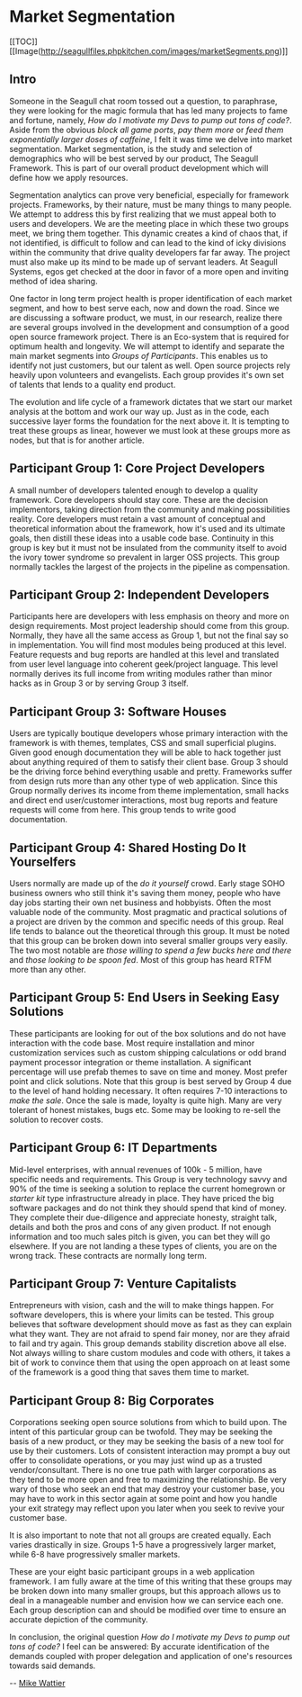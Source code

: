 <!-- Name: Internal/MarketSegmentation -->
<!-- Version: 7 -->
<!-- Last-Modified: 2006/12/31 00:35:01 -->
<!-- Author: demian -->

# Market Segmentation
[[TOC]]
[[Image(http://seagullfiles.phpkitchen.com/images/marketSegments.png)]]

## Intro
Someone in the Seagull chat room tossed out a question, to paraphrase, they were looking for the magic formula that has led many projects to fame and fortune, namely, *How do I motivate my Devs to pump out tons of code?*. Aside from the obvious _block all game ports_,  _pay them more_ or _feed them exponentially larger doses of caffeine_, I felt it was time we delve into market segmentation. Market segmentation, is the study and selection of demographics who will be best served by our product, The Seagull Framework. This is part of our overall product development which will define how we apply resources.

Segmentation analytics can prove very beneficial, especially for framework projects. Frameworks, by their nature, must be many things to many people. We attempt to address this by first realizing that we must appeal both to users and developers. We are the meeting place in which these two groups meet, we bring them together. This dynamic creates a kind of chaos that, if not identified, is difficult to follow and can lead to the kind of icky divisions within the community that drive quality developers far far away. The project must also make up its mind to be made up of servant leaders.  At Seagull Systems, egos get checked at the door in favor of a more open and inviting method of idea sharing. 

One factor in long term project health is proper identification of each market segment, and how to best serve each, now and down the road. Since we are discussing a software product, we must, in our research, realize there are several groups involved in the development and consumption of a good open source framework project. There is an Eco-system that is required for optimum health and longevity. We will attempt to identify and separate the main market segments into _Groups of Participants_. This enables us to identify not just customers, but our talent as well. Open source projects rely heavily upon volunteers and evangelists. Each group provides it's own set of talents that lends to a quality end product.

The evolution and life cycle of a framework dictates that we start our market analysis at the bottom and work our way up. Just as in the code, each successive layer forms the foundation for the next above it. It is tempting to treat these groups as linear, however we must look at these groups more as nodes, but that is for another article. 

## Participant Group 1: Core Project Developers
A small number of developers talented enough to develop a quality framework. Core developers should stay core. These are the decision implementors, taking direction from the community and making possibilities reality. Core developers must retain a vast amount of conceptual and theoretical information about the framework, how it's used and its ultimate goals, then distill these ideas into a usable code base. Continuity in this group is key but it must not be insulated from the community itself to avoid the ivory tower syndrome so prevalent in larger OSS projects. This group normally tackles the largest of the projects in the pipeline as compensation.

## Participant Group 2: Independent Developers
Participants here are developers with less emphasis on theory and more on design requirements. Most project leadership should come from this group. Normally, they have all the same access as Group 1, but not the final say so in implementation. You will find most modules being produced at this level.  Feature requests and bug reports are handled at this level and translated from user level language into coherent geek/project language. This level normally derives its full income from writing modules rather than minor hacks as in Group 3 or by serving Group 3 itself.

## Participant Group 3: Software Houses
Users are typically boutique developers whose primary interaction with the framework is with themes, templates, CSS and small superficial plugins. Given good enough documentation they will be able to hack together just about anything required of them to satisfy their client base. Group 3 should be the driving force behind everything usable and pretty. Frameworks suffer from design ruts more than any other type of web application.  Since this Group normally derives its income from theme implementation, small hacks and direct end user/customer interactions, most bug reports and feature requests will come from here. This group tends to write good documentation.

## Participant Group 4: Shared Hosting Do It Yourselfers
Users normally are made up of the _do it yourself_ crowd. Early stage SOHO business owners who still think it's saving them money, people who have day jobs starting their own net business and hobbyists. Often the most valuable node of the community. Most pragmatic and practical solutions of a project are driven by the common and specific needs of this group. Real life tends to balance out the theoretical through this group. It must be noted that this group can be broken down into several smaller groups very easily. The two most notable are _those willing to spend a few bucks here and there_ and _those looking to be spoon fed_.  Most of this group has heard RTFM more than any other.

## Participant Group 5: End Users in Seeking Easy Solutions
These participants are looking for out of the box solutions and do not have interaction with the code base. Most require installation and minor customization services such as custom shipping calculations or odd brand payment processor integration or theme installation. A significant percentage will use prefab themes to save on time and money. Most prefer point and click solutions. Note that this group is best served by Group 4 due to the level of hand holding necessary. It often requires 7-10 interactions to _make the sale_. Once the sale is made, loyalty is quite high. Many are very tolerant of honest mistakes, bugs etc. Some may be looking to re-sell the solution to recover costs.

## Participant Group 6: IT Departments
Mid-level enterprises, with annual revenues of 100k - 5 million, have specific needs and requirements. This Group is very technology savvy and 90% of the time is seeking a solution to replace the current homegrown or _starter kit_ type infrastructure already in place.  They have priced the big software packages and do not think they should spend that kind of money. They complete their due-diligence and appreciate honesty, straight talk, details and both the pros and cons of any given product. If not enough information and too much sales pitch is given, you can bet they will go elsewhere. If you are not landing a these types of clients, you are on the wrong track. These contracts are normally long term.

## Participant Group 7: Venture Capitalists
Entrepreneurs with vision, cash and the will to make things happen. For software developers, this is where your limits can be tested. This group believes that software development should move as fast as they can explain what they want. They are not afraid to spend fair money, nor are they afraid to fail and try again. This group demands stability discretion above all else. Not always willing to share custom modules and code with others, it takes a bit of work to convince them that using the open approach on at least some of the framework is a good thing that saves them time to market. 

## Participant Group 8: Big Corporates
Corporations seeking open source solutions from which to build upon. The intent of this particular group can be twofold. They may be seeking the basis of a new product, or they may be seeking the basis of a new tool for use by their customers. Lots of consistent interaction may prompt a buy out offer to consolidate operations, or you may just wind up as a trusted vendor/consultant. There is no one true path with larger corporations as they tend to be more open and free to maximizing the relationship.  Be very wary of those who seek an end that may destroy your customer base, you may have to work in this sector again at some point and how you handle your exit strategy may reflect upon you later when you seek to revive your customer base.

It is also important to note that not all groups are created equally. Each varies drastically in size. Groups 1-5 have a progressively larger market, while 6-8 have progressively smaller markets.

These are your eight basic participant groups in a web application framework. I am fully aware at the time of this writing that these groups may be broken down into many smaller groups, but this approach allows us to deal in a manageable number and envision how we can service each one. Each group description can and should be modified over time to ensure an accurate depiction of the community. 

In conclusion, the original question *How do I motivate my Devs to pump out tons of code?* I feel can be answered: By accurate identification of the demands coupled with proper delegation and application of one's resources towards said demands.

-- [Mike Wattier][1]

[1]:	/wiki:User/MikeWattier/